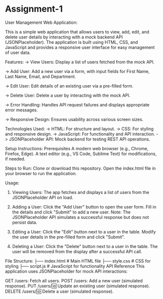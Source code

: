 # Assignment-1
User Management Web Application:

This is a simple web application that allows users to view, add, edit, and delete user details by interacting with a mock backend API (JSONPlaceholder). The application is built using HTML, CSS, and JavaScript and provides a responsive user interface for easy management of user data.

Features:
-> View Users: Display a list of users fetched from the mock API.

-> Add User: Add a new user via a form, with input fields for First Name, Last Name, Email, and Department.

-> Edit User: Edit details of an existing user via a pre-filled form.

-> Delete User: Delete a user by interacting with the mock API.

-> Error Handling: Handles API request failures and displays appropriate error messages.

-> Responsive Design: Ensures usability across various screen sizes.

Technologies Used:
-> HTML: For structure and layout.
-> CSS: For styling and responsive design.
-> JavaScript: For functionality and API interaction.
-> JSONPlaceholder API: Mock backend for testing REST API operations.

Setup Instructions:
Prerequisites
A modern web browser (e.g., Chrome, Firefox, Edge).
A text editor (e.g., VS Code, Sublime Text) for modifications, if needed.

Steps to Run:
Clone or download this repository.
Open the index.html file in your browser to run the application.

Usage:
1. Viewing Users:
The app fetches and displays a list of users from the JSONPlaceholder API on load.

2. Adding a User:
Click the "Add User" button to open the user form.
Fill in the details and click "Submit" to add a new user.
Note: The JSONPlaceholder API simulates a successful response but does not persist data.

3. Editing a User:
Click the "Edit" button next to a user in the table.
Modify the user details in the pre-filled form and click "Submit".

4. Deleting a User:
Click the "Delete" button next to a user in the table.
The user will be removed from the display after a successful API call.

File Structure:
├── index.html        # Main HTML file
├── style.css         # CSS for styling
├── script.js         # JavaScript for functionality
API Reference
This application uses JSONPlaceholder for mock API interactions:

GET /users: Fetch all users.
POST /users: Add a new user (simulated response).
PUT /users/:id: Update an existing user (simulated response).
DELETE /users/:id: Delete a user (simulated response).
